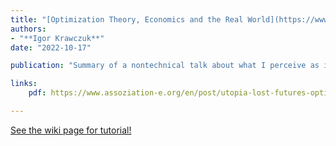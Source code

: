 ```yaml
---
title: "[Optimization Theory, Economics and the Real World](https://www.assoziation-e.org/en/post/utopia-lost-futures-optimization-theory-economics-and-the-real-world)"
authors:
- "**Igor Krawczuk**"
date: "2022-10-17"

publication: "Summary of a nontechnical talk about what I perceive as important gaps in our formal economic and political toolkit from an optimization theoretic perspective. Given at [assoziation E](https://www.assoziation-e.org/en) in the context of a colloquium on Utopias and Dystopias"

links:
    pdf: https://www.assoziation-e.org/en/post/utopia-lost-futures-optimization-theory-economics-and-the-real-world

---
```



[See the wiki page for tutorial!](https://github.com/hadisinaee/avicenna/wiki)
